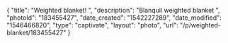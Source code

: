 {
    "title": "Weighted blanket! ",
    "description": "Blanquil weighted blanket ",
    "photoId": "183455427",
    "date_created": "1542227289",
    "date_modified": "1546466820",
    "type": "captivate",
    "layout": "photo",
    "url": "\/p\/weighted-blanket\/183455427"
}